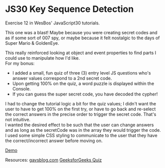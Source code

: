 # JS30 Key Sequence Detection
Exercise 12 in WesBos' JavaScript30 tutorials. 

This one was a blast! Maybe because you were creating secret codes and as if some sort of 007 spy, or maybe because it felt nostalgic to the days of Super Mario & GoldenEye. 

This really reinforced looking at object and event properties to find parts I could use to manipulate how I'd like. <br>
For my bonus: <br> 
<ul>
    <li>I added a small, fun quiz of three (3) entry level JS questions who's answer values correspond to a 2nd secret code.</li>
    <li>Upon getting 100% on the quiz, a word puzzle is displayed within the Console.</li>
    <li>If you can guess the super secret code, you have decoded the cypher! </li>
</ul>
I had to change the tutorial logic a bit for the quiz values; I didn't want the user to have to get 100% on the first try, or have to go back and re-select the correct answers in the precise order to trigger the secret code. That's not intuitive.  
<br>
I wanted the desired effect to be such that the user can change answers and as long as the secretCode was in the array they would trigger the code. I used some simple CSS styling to communicate to the user that they have the correct/incorrect answer before moving on. 

<p>
<a href="https://nikrowedevjs30-key-sequence-detection.netlify.app/">Demo</a>
</p>
<span>Resources:</span>
<a href="https://www.gavsblog.com/blog/find-single-or-array-of-values-in-javascript-array-using-includes">gavsblog.com</a>
<a href="https://www.geeksforgeeks.org/javascript-quiz-set-1/">GeeksforGeeks Quiz</a>